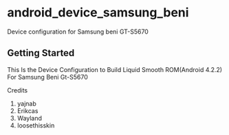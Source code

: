 android_device_samsung_beni
==========================

Device configuration for Samsung beni GT-S5670

Getting Started
---------------

This Is the Device Configuration to Build Liquid Smooth ROM(Android 4.2.2) For Samsung Beni Gt-S5670

Credits
1. yajnab
2. Erikcas
3. Wayland
4. loosethisskin


